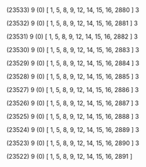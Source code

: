 (23533) 9 (0) [ 1, 5, 8, 9, 12, 14, 15, 16, 2880 ] 3 


(23532) 9 (0) [ 1, 5, 8, 9, 12, 14, 15, 16, 2881 ] 3 


(23531) 9 (0) [ 1, 5, 8, 9, 12, 14, 15, 16, 2882 ] 3 


(23530) 9 (0) [ 1, 5, 8, 9, 12, 14, 15, 16, 2883 ] 3 


(23529) 9 (0) [ 1, 5, 8, 9, 12, 14, 15, 16, 2884 ] 3 


(23528) 9 (0) [ 1, 5, 8, 9, 12, 14, 15, 16, 2885 ] 3 


(23527) 9 (0) [ 1, 5, 8, 9, 12, 14, 15, 16, 2886 ] 3 


(23526) 9 (0) [ 1, 5, 8, 9, 12, 14, 15, 16, 2887 ] 3 


(23525) 9 (0) [ 1, 5, 8, 9, 12, 14, 15, 16, 2888 ] 3 


(23524) 9 (0) [ 1, 5, 8, 9, 12, 14, 15, 16, 2889 ] 3 


(23523) 9 (0) [ 1, 5, 8, 9, 12, 14, 15, 16, 2890 ] 3 


(23522) 9 (0) [ 1, 5, 8, 9, 12, 14, 15, 16, 2891 ]  


